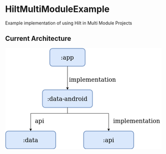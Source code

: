# HiltMultiModuleExample
Example implementation of using Hilt in Multi Module Projects

## Current Architecture

![](docs/android-mm-architecture.png)
